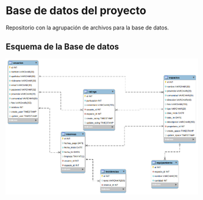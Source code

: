 
# Base de datos del proyecto

Repositorio con la agrupación de archivos para la base de datos.


## Esquema de la Base de datos

![Esquema](/Entregas/BBDD/EER_Diagram.png )

